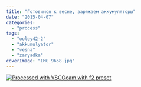 ```yaml
---
title: "Готовимся к весне, заряжаем аккумуляторы"
date: "2015-04-07"
categories: 
  - "process"
tags: 
  - "ooley42-2"
  - "akkumulyator"
  - "vesna"
  - "zaryadka"
coverImage: "IMG_9658.jpg"
---
```


[![Processed with VSCOcam with f2 preset](images/IMG_9658-768x1024.jpg)](http://ooley.ru/wp-content/uploads/2015/04/IMG_9658.jpg)
